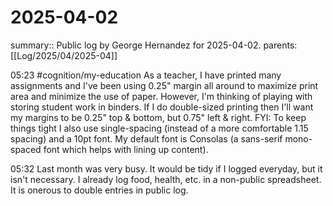 #  2025-04-02

summary:: Public log by George Hernandez for 2025-04-02.
parents: [[Log/2025/04/2025-04]]

05:23 #cognition/my-education As a teacher, I have printed many assignments and I've been using 0.25" margin all around to maximize print area and minimize the use of paper. However, I'm thinking of playing with storing student work in binders. If I do double-sized printing then I'll want my margins to be 0.25" top & bottom, but 0.75" left & right. FYI: To keep things tight I also use single-spacing (instead of a more comfortable 1.15 spacing) and a 10pt font. My default font is Consolas (a sans-serif mono-spaced font which helps with lining up content).

05:32 Last month was very busy. It would be tidy if I logged everyday, but it isn't necessary. I already log food, health, etc. in a non-public spreadsheet. It is onerous to double entries in public log.
